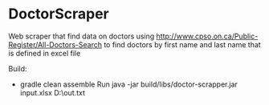 # DoctorScraper

Web scraper that find data on doctors using http://www.cpso.on.ca/Public-Register/All-Doctors-Search to find doctors by first name and last name that is defined in excel file

Build:
- gradle clean assemble
Run 
java -jar build/libs/doctor-scrapper.jar input.xlsx D:\out.txt